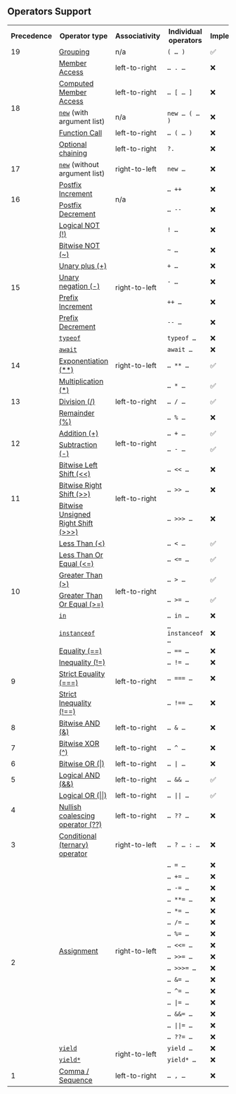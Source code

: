 ## Operators Support

<table class="fullwidth-table">
  <tbody>
    <tr>
      <th>Precedence</th>
      <th>Operator type</th>
      <th>Associativity</th>
      <th>Individual operators</th>
      <th>Implemented</th>
    </tr>
    <tr>
      <td>19</td>
      <td><a href="/en-US/docs/Web/JavaScript/Reference/Operators/Grouping">Grouping</a></td>
      <td>n/a</td>
      <td><code>( … )</code></td>
      <td>✅</td>
    </tr>
    <tr>
      <td rowspan="5">18</td>
      <td><a href="/en-US/docs/Web/JavaScript/Reference/Operators/Property_Accessors#dot_notation">Member Access</a></td>
      <td>left-to-right</td>
      <td><code>… . …</code></td>
      <td>❌</td>
    </tr>
    <tr>
      <td><a href="/en-US/docs/Web/JavaScript/Reference/Operators/Property_Accessors#bracket_notation">Computed Member
                Access</a></td>
      <td>left-to-right</td>
      <td><code>… [ … ]</code></td>
      <td>❌</td>
    </tr>
    <tr>
      <td><a href="/en-US/docs/Web/JavaScript/Reference/Operators/new"><code>new</code></a> (with argument list)</td>
      <td>n/a</td>
      <td><code>new … ( … )</code></td>
      <td>❌</td>
    </tr>
    <tr>
      <td><a href="/en-US/docs/Web/JavaScript/Guide/Functions">Function Call</a></td>
      <td>left-to-right</td>
      <td><code>… ( … )</code></td>
      <td>❌</td>
    </tr>
    <tr>
      <td><a href="/en-US/docs/Web/JavaScript/Reference/Operators/Optional_chaining">Optional chaining</a></td>
      <td>left-to-right</td>
      <td><code>?.</code></td>
      <td>❌</td>
    </tr>
    <tr>
      <td>17</td>
      <td><a href="/en-US/docs/Web/JavaScript/Reference/Operators/new"><code>new</code></a> (without argument list)</td>
      <td>right-to-left</td>
      <td><code>new …</code></td>
      <td>❌</td>
    </tr>
    <tr>
      <td rowspan="2">16</td>
      <td><a href="/en-US/docs/Web/JavaScript/Reference/Operators#increment_and_decrement">Postfix
                Increment</a></td>
      <td rowspan="2">n/a</td>
      <td><code>… ++</code></td>
      <td>❌</td>
    </tr>
    <tr>
      <td><a href="/en-US/docs/Web/JavaScript/Reference/Operators#increment_and_decrement">Postfix
                Decrement</a></td>
      <td><code>… --</code></td>
      <td>❌</td>
    </tr>
    <tr>
      <td rowspan="8">15</td>
      <td><a href="/en-US/docs/Web/JavaScript/Reference/Operators/Logical_NOT">Logical NOT (!)</a></td>
      <td rowspan="8">right-to-left</td>
      <td><code>! …</code></td>
      <td>❌</td>
    </tr>
    <tr>
      <td><a href="/en-US/docs/Web/JavaScript/Reference/Operators/Bitwise_NOT">Bitwise NOT (~)</a></td>
      <td><code>~ …</code></td>
      <td>❌</td>
    </tr>
    <tr>
      <td><a href="/en-US/docs/Web/JavaScript/Reference/Operators/Unary_plus">Unary plus (+)</a></td>
      <td><code>+ …</code></td>
      <td>❌</td>
    </tr>
    <tr>
      <td><a href="/en-US/docs/Web/JavaScript/Reference/Operators/Unary_negation">Unary negation (-)</a></td>
      <td><code>- …</code></td>
      <td>❌</td>
    </tr>
    <tr>
      <td><a href="/en-US/docs/Web/JavaScript/Reference/Operators#increment_and_decrement">Prefix
                Increment</a></td>
      <td><code>++ …</code></td>
      <td>❌</td>
    </tr>
    <tr>
      <td><a href="/en-US/docs/Web/JavaScript/Reference/Operators#increment_and_decrement">Prefix
                Decrement</a></td>
      <td><code>-- …</code></td>
      <td>❌</td>
    </tr>
    <tr>
      <td><a href="/en-US/docs/Web/JavaScript/Reference/Operators/typeof"><code>typeof</code></a></td>
      <td><code>typeof …</code></td>
      <td>❌</td>
    </tr>
    <tr>
      <td><a href="/en-US/docs/Web/JavaScript/Reference/Operators/await"><code>await</code></a></td>
      <td><code>await …</code></td>
      <td>❌</td>
    </tr>
    <tr>
      <td>14</td>
      <td><a href="/en-US/docs/Web/JavaScript/Reference/Operators/Exponentiation">Exponentiation (**)</a></td>
      <td>right-to-left</td>
      <td><code>… ** …</code></td>
      <td>✅</td>
    </tr>
    <tr>
      <td rowspan="3">13</td>
      <td><a href="/en-US/docs/Web/JavaScript/Reference/Operators/Multiplication">Multiplication (*)</a></td>
      <td rowspan="3">left-to-right</td>
      <td><code>… * …</code></td>
      <td>✅</td>
    </tr>
    <tr>
      <td><a href="/en-US/docs/Web/JavaScript/Reference/Operators/Division">Division (/)</a></td>
      <td><code>… / …</code></td>
      <td>✅</td>
    </tr>
    <tr>
      <td><a href="/en-US/docs/Web/JavaScript/Reference/Operators/Remainder">Remainder (%)</a></td>
      <td><code>… % …</code></td>
      <td>❌</td>
    </tr>
    <tr>
      <td rowspan="2">12</td>
      <td><a href="/en-US/docs/Web/JavaScript/Reference/Operators/Addition">Addition (+)</a></td>
      <td rowspan="2">left-to-right</td>
      <td><code>… + …</code></td>
      <td>✅</td>
    </tr>
    <tr>
      <td><a href="/en-US/docs/Web/JavaScript/Reference/Operators/Subtraction">Subtraction (-)</a></td>
      <td><code>… - …</code></td>
      <td>✅</td>
    </tr>
    <tr>
      <td rowspan="3">11</td>
      <td><a href="/en-US/docs/Web/JavaScript/Reference/Operators/Left_shift">Bitwise Left Shift (&lt;&lt;)</a></td>
      <td rowspan="3">left-to-right</td>
      <td><code>… &lt;&lt; …</code></td>
      <td>❌</td>
    </tr>
    <tr>
      <td><a href="/en-US/docs/Web/JavaScript/Reference/Operators/Right_shift">Bitwise Right Shift (&gt;&gt;)</a></td>
      <td><code>… &gt;&gt; …</code></td>
      <td>❌</td>
    </tr>
    <tr>
      <td><a href="/en-US/docs/Web/JavaScript/Reference/Operators/Unsigned_right_shift">Bitwise Unsigned Right Shift (&gt;&gt;&gt;)</a></td>
      <td><code>… &gt;&gt;&gt; …</code></td>
      <td>❌</td>
    </tr>
    <tr>
      <td rowspan="6">10</td>
      <td><a href="/en-US/docs/Web/JavaScript/Reference/Operators/Less_than">Less Than (&lt;)</a></td>
      <td rowspan="6">left-to-right</td>
      <td><code>… &lt; …</code></td>
      <td>✅</td>
    </tr>
    <tr>
      <td><a href="/en-US/docs/Web/JavaScript/Reference/Operators/Less_than_or_equal">Less Than Or Equal (&lt;=)</a></td>
      <td><code>… &lt;= …</code></td>
      <td>✅</td>
    </tr>
    <tr>
      <td><a href="/en-US/docs/Web/JavaScript/Reference/Operators/Greater_than">Greater Than (&gt;)</a></td>
      <td><code>… &gt; …</code></td>
      <td>✅</td>
    </tr>
    <tr>
      <td><a href="/en-US/docs/Web/JavaScript/Reference/Operators/Greater_than_or_equal">Greater Than Or Equal (&gt;=)</a></td>
      <td><code>… &gt;= …</code></td>
      <td>✅</td>
    </tr>
    <tr>
      <td><a href="/en-US/docs/Web/JavaScript/Reference/Operators/in"><code>in</code></a></td>
      <td><code>… in …</code></td>
      <td>❌</td>
    </tr>
    <tr>
      <td><a href="/en-US/docs/Web/JavaScript/Reference/Operators/instanceof"><code>instanceof</code></a></td>
      <td><code>… instanceof …</code></td>
      <td>❌</td>
    </tr>
    <tr>
      <td rowspan="4">9</td>
      <td><a href="/en-US/docs/Web/JavaScript/Reference/Operators/Equality">Equality (==)</a></td>
      <td rowspan="4">left-to-right</td>
      <td><code>… == …</code></td>
      <td>❌</td>
    </tr>
    <tr>
      <td><a href="/en-US/docs/Web/JavaScript/Reference/Operators/Inequality">Inequality (!=)</a></td>
      <td><code>… != …</code></td>
      <td>❌</td>
    </tr>
    <tr>
      <td><a href="/en-US/docs/Web/JavaScript/Reference/Operators/Strict_equality">Strict Equality (===)</a></td>
      <td><code>… === …</code></td>
      <td>❌</td>
    </tr>
    <tr>
      <td><a href="/en-US/docs/Web/JavaScript/Reference/Operators/Strict_inequality">Strict Inequality (!==)</a></td>
      <td><code>… !== …</code></td>
      <td>❌</td>
    </tr>
    <tr>
      <td>8</td>
      <td><a href="/en-US/docs/Web/JavaScript/Reference/Operators/Bitwise_AND">Bitwise AND (&amp;)</a></td>
      <td>left-to-right</td>
      <td><code>… &amp; …</code></td>
      <td>❌</td>
    </tr>
    <tr>
      <td>7</td>
      <td><a href="/en-US/docs/Web/JavaScript/Reference/Operators/Bitwise_XOR">Bitwise XOR (^)</a></td>
      <td>left-to-right</td>
      <td><code>… ^ …</code></td>
      <td>❌</td>
    </tr>
    <tr>
      <td>6</td>
      <td><a href="/en-US/docs/Web/JavaScript/Reference/Operators/Bitwise_OR">Bitwise OR (|)</a></td>
      <td>left-to-right</td>
      <td><code>… | …</code></td>
      <td>❌</td>
    </tr>
    <tr>
      <td>5</td>
      <td><a href="/en-US/docs/Web/JavaScript/Reference/Operators/Logical_AND">Logical AND (&amp;&amp;)</a></td>
      <td>left-to-right</td>
      <td><code>… &amp;&amp; …</code></td>
      <td>✅</td>
    </tr>
    <tr>
      <td rowspan="2">4</td>
      <td><a href="/en-US/docs/Web/JavaScript/Reference/Operators/Logical_OR">Logical OR (||)</a></td>
      <td>left-to-right</td>
      <td><code>… || …</code></td>
      <td>✅</td>
    </tr>
    <tr>
      <td><a href="/en-US/docs/Web/JavaScript/Reference/Operators/Nullish_coalescing_operator">Nullish coalescing operator (??)</a></td>
      <td>left-to-right</td>
      <td><code>… ?? …</code></td>
      <td>❌</td>
    </tr>
    <tr>
      <td>3</td>
      <td><a href="/en-US/docs/Web/JavaScript/Reference/Operators/Conditional_Operator">Conditional (ternary) operator</a></td>
      <td>right-to-left</td>
      <td><code>… ? … : …</code></td>
      <td>❌</td>
    </tr>
    <tr>
      <td rowspan="18">2</td>
      <td rowspan="16"><a href="/en-US/docs/Web/JavaScript/Reference/Operators#assignment_operators">Assignment</a></td>
      <td rowspan="16">right-to-left</td>
      <td><code>… = …</code></td>
      <td>❌</td>
    </tr>
    <tr>
      <td><code>… += …</code></td>
      <td>❌</td>
    </tr>
    <tr>
      <td><code>… -= …</code></td>
      <td>❌</td>
    </tr>
    <tr>
      <td><code>… **= …</code></td>
      <td>❌</td>
    </tr>
    <tr>
      <td><code>… *= …</code></td>
      <td>❌</td>
    </tr>
    <tr>
      <td><code>… /= …</code></td>
      <td>❌</td>
    </tr>
    <tr>
      <td><code>… %= …</code></td>
      <td>❌</td>
    </tr>
    <tr>
      <td><code>… &lt;&lt;= …</code></td>
      <td>❌</td>
    </tr>
    <tr>
      <td><code>… &gt;&gt;= …</code></td>
      <td>❌</td>
    </tr>
    <tr>
      <td><code>… &gt;&gt;&gt;= …</code></td>
      <td>❌</td>
    </tr>
    <tr>
      <td><code>… &amp;= …</code></td>
      <td>❌</td>
    </tr>
    <tr>
      <td><code>… ^= …</code></td>
      <td>❌</td>
    </tr>
    <tr>
      <td><code>… |= …</code></td>
      <td>❌</td>
    </tr>
    <tr>
      <td><code>… &amp;&amp;= …</code></td>
      <td>❌</td>
    </tr>
    <tr>
      <td><code>… ||= …</code></td>
      <td>❌</td>
    </tr>
    <tr>
      <td><code>… ??= …</code></td>
      <td>❌</td>
    </tr>
    <tr>
      <td><a href="/en-US/docs/Web/JavaScript/Reference/Operators/yield"><code>yield</code></a></td>
      <td rowspan="2">right-to-left</td>
      <td><code>yield …</code></td>
      <td>❌</td>
    </tr>
    <tr>
      <td><a href="/en-US/docs/Web/JavaScript/Reference/Operators/yield*"><code>yield*</code></a></td>
      <td><code>yield* …</code></td>
      <td>❌</td>
    </tr>
    <tr>
      <td>1</td>
      <td><a href="/en-US/docs/Web/JavaScript/Reference/Operators/Comma_Operator">Comma / Sequence</a></td>
      <td>left-to-right</td>
      <td><code>… , …</code></td>
      <td>❌</td>
    </tr>
  </tbody>
</table>